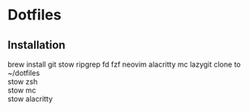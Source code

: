 # Dotfiles

## Installation

brew install git stow ripgrep fd fzf neovim alacritty mc lazygit
clone to ~/dotfiles  
stow zsh  
stow mc  
stow alacritty  

